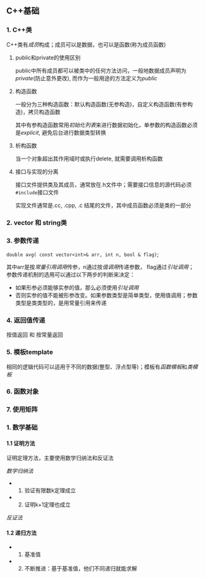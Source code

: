 

## C++基础

### 1. C++类

C++类有*成员*构成；成员可以是数据，也可以是函数(称为成员函数)

1. public和private的使用区别

    public中所有成员都可以被类中的任何方法访问，一般地数据成员声明为*private*(防止意外更改), 而作为一般用途的方法定义为*public*


2. 构造函数

    一般分为三种构造函数：默认构造函数(无参构造)，自定义构造函数(有参构造)，拷贝构造函数

    其中有参构造函数常用*初始化列表*来进行数据初始化，单参数的构造函数必须是*explicit*, 避免后台进行数据类型转换


3. 析构函数

    当一个对象超出其作用域时或执行delete, 就需要调用析构函数

4. 接口与实现的分离

    接口文件提供类及其成员，通常放在.h文件中；需要接口信息的源代码必须`#include`接口文件

    实现文件通常是.cc, .cpp, .c 结尾的文件，其中成员函数必须是类的一部分


### 2. vector 和 string类



### 3. 参数传递

`double avg( const vector<int>& arr, int n, bool & flag)`;

其中arr是按*常量引用调用*传参，n通过按*值调用*传递参数， flag通过*引址调用*； 参数传递机制的选用可以通过以下两步的判断来决定：
- 如果形参必须能够实参的值，那么必须使用*引址调用*
- 否则实参的值不能被形参改变。如果参数类型是简单类型，使用值调用；参数类型是类类型的，是用常量引用来传递


### 4. 返回值传递

按值返回 和 按常量返回


### 5. 模板template

相同的逻辑代码可以适用于不同的数据(整型、浮点型等)；模板有*函数模板*和*类模板*


### 6. 函数对象


### 7. 使用矩阵



### 1. 数学基础

#### 1.1 证明方法

证明定理方法，主要使用数学归纳法和反证法

*数学归纳法*
* 1. 验证有限数k定理成立
* 2. 证明k+1定理也成立


*反证法*


#### 1.2 递归方法

* 1. 基准值
* 2. 不断推进：基于基准值，他们不同递归就能求解

 


